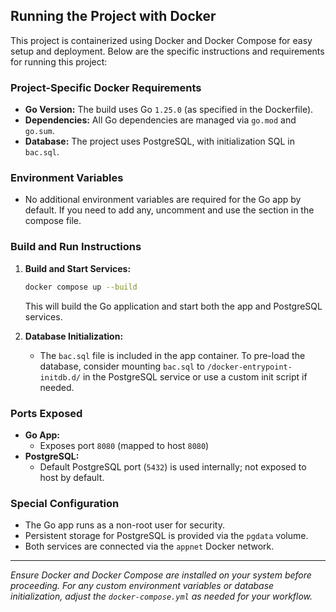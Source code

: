 ## Running the Project with Docker

This project is containerized using Docker and Docker Compose for easy setup and deployment. Below are the specific instructions and requirements for running this project:

### Project-Specific Docker Requirements
- **Go Version:** The build uses Go `1.25.0` (as specified in the Dockerfile).
- **Dependencies:** All Go dependencies are managed via `go.mod` and `go.sum`.
- **Database:** The project uses PostgreSQL, with initialization SQL in `bac.sql`.

### Environment Variables
- No additional environment variables are required for the Go app by default. If you need to add any, uncomment and use the section in the compose file.

### Build and Run Instructions
1. **Build and Start Services:**
   ```sh
   docker compose up --build
   ```
   This will build the Go application and start both the app and PostgreSQL services.

2. **Database Initialization:**
   - The `bac.sql` file is included in the app container. To pre-load the database, consider mounting `bac.sql` to `/docker-entrypoint-initdb.d/` in the PostgreSQL service or use a custom init script if needed.

### Ports Exposed
- **Go App:**
  - Exposes port `8080` (mapped to host `8080`)
- **PostgreSQL:**
  - Default PostgreSQL port (`5432`) is used internally; not exposed to host by default.

### Special Configuration
- The Go app runs as a non-root user for security.
- Persistent storage for PostgreSQL is provided via the `pgdata` volume.
- Both services are connected via the `appnet` Docker network.

---
*Ensure Docker and Docker Compose are installed on your system before proceeding. For any custom environment variables or database initialization, adjust the `docker-compose.yml` as needed for your workflow.*
